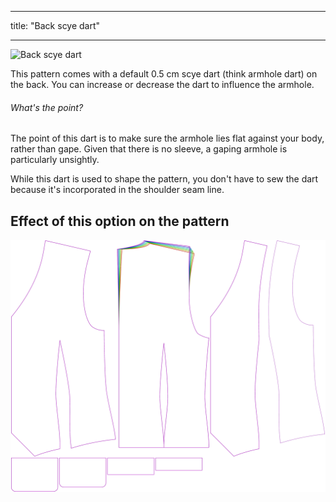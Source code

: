***

title: "Back scye dart"

***

![Back scye dart](backscyedart.svg)

This pattern comes with a default 0.5 cm scye dart (think armhole dart) on the back. You can increase or decrease the dart to influence the armhole.

<Note>

###### What's the point?

The point of this dart is to make sure the armhole lies flat against your body, rather than gape.
Given that there is no sleeve, a gaping armhole is particularly unsightly.

While this dart is used to shape the pattern, you don't have to sew the dart because it's incorporated in the shoulder seam line.

</Note>

## Effect of this option on the pattern

![This image shows the effect of this option by superimposing several variants that have a different value for this option](wahid_backscyedart_sample.svg "Effect of this option on the pattern")
